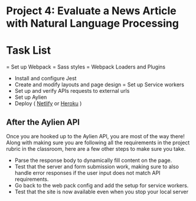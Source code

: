 # Project 4: Evaluate a News Article with Natural Language Processing

# Task List
= Set up Webpack
= Sass styles
= Webpack Loaders and Plugins
+ Install and configure Jest
+ Create and modify layouts and page design
= Set up Service workers
+ Set up and verify APIs requests to external urls
+ Set up Aylien
+ Deploy ( [Netlify](https://www.netlify.com/) or [Heroku](https://www.heroku.com/) )

## After the Aylien API

Once you are hooked up to the Aylien API, you are most of the way there! Along with making sure you are following all the requirements in the project rubric in the classroom, here are a few other steps to make sure you take.

- Parse the response body to dynamically fill content on the page.
- Test that the server and form submission work, making sure to also handle error responses if the user input does not match API requirements. 
- Go back to the web pack config and add the setup for service workers. 
- Test that the site is now available even when you stop your local server 
